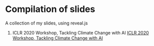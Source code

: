 # Compilation of slides

A collection of my slides, using reveal.js

1. ICLR 2020 Workshop, Tackling Climate Change with AI [ICLR 2020 Workshop, Tackling Climate Change with AI](iclr20.html?print-pdf#/)
